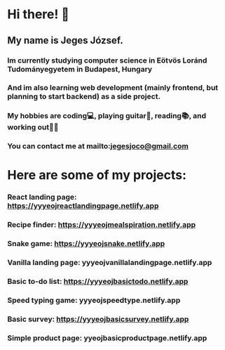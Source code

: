 # Hi there! 👋

## My name is Jeges József.

### Im currently studying computer science in Eötvös Loránd Tudományegyetem in Budapest, Hungary

### And im also learning web development (mainly frontend, but planning to start backend) as a side project.

### My hobbies are coding💻, playing guitar🎸, reading📚, and working out🏋️‍♂️

### You can contact me at mailto:jegesjoco@gmail.com

# Here are some of my projects:

### React landing page: https://yyyeojreactlandingpage.netlify.app

### Recipe finder: https://yyyeojmealspiration.netlify.app

### Snake game: https://yyyeojsnake.netlify.app

### Vanilla landing page: yyyeojvanillalandingpage.netlify.app

### Basic to-do list: https://yyyeojbasictodo.netlify.app

### Speed typing game: yyyeojspeedtype.netlify.app

### Basic survey: https://yyyeojbasicsurvey.netlify.app

### Simple product page: yyeojbasicproductpage.netlify.app
